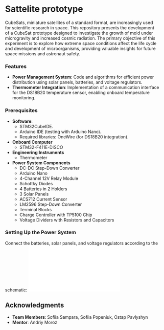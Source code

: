 # Sattelite prototype

CubeSats, miniature satellites of a standard format, are increasingly used for scientific research in space. 
This repository  presents the development of a CubeSat prototype designed to investigate the growth of mold 
under microgravity and increased cosmic radiation. The primary objective of this experiment is to explore 
how extreme space conditions affect the life cycle and development of microorganisms, providing valuable 
insights for future space missions and astronaut safety.

### Features
- **Power Management System**: Code and algorithms for efficient power distribution using solar panels, batteries, and voltage regulators.
- **Thermometer Integration**: Implementation of a communication interface for the DS18B20 temperature sensor, enabling onboard temperature monitoring.

### Prerequisites
- **Software**: 
  - STM32CubeIDE.
  - Arduino IDE (testing with Arduino Nano).
  - Required libraries: OneWire (for DS18B20 integration).
- **Onboard Computer**
  - STM32-F411E-DISCO
- **Engineering Instruments**
  - Thermometer
- **Power System Components**
  - DC-DC Step-Down Converter
  - Arduino Nano
  - 4-Channel 12V Relay Module
  - Schottky Diodes
  - 4 Batteries in 2 Holders
  - 3 Solar Panels
  - ACS712 Current Sensor
  - LM2596 Step-Down Converter
  - Terminal Blocks
  - Charge Controller with TP5100 Chip
  - Voltage Dividers with Resistors and Capacitors

### Setting Up the Power System
Connect the batteries, solar panels, and voltage regulators according to the schematic:
![CubeSat Power System](Schematic_Simple-Power-managment.pdf)

## Acknowledgments
- **Team Members**: Sofiia Sampara, Sofiia Popeniuk, Ostap Pavlyshyn
- **Mentor**: Andriy Moroz
